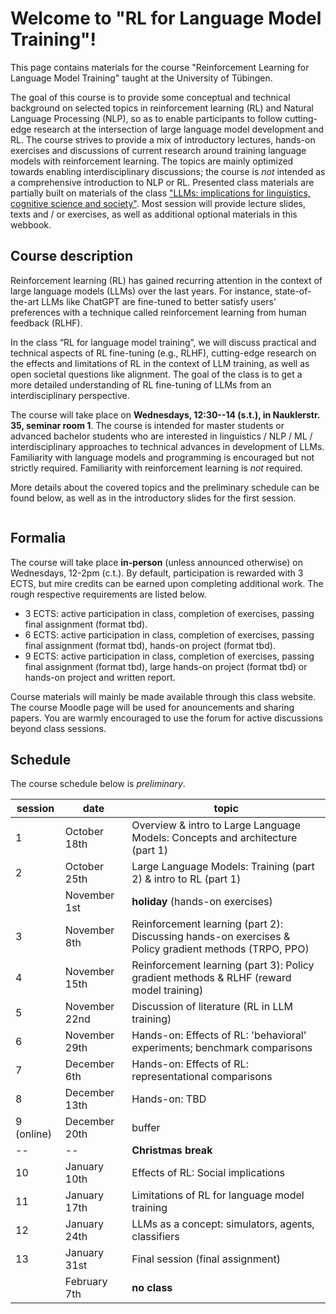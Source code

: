 # Welcome to "RL for Language Model Training"!

This page contains materials for the course "Reinforcement Learning for Language Model Training" taught at the University of Tübingen.

The goal of this course is to provide some conceptual and technical background on selected topics in reinforcement learning (RL) and Natural Language Processing (NLP), so as to enable participants to follow cutting-edge research at the intersection of large language model development and RL. The course strives to provide a mix of introductory lectures, hands-on exercises and discussions of current research around training language models with reinforcement learning. The topics are mainly optimized towards enabling interdisciplinary discussions; the course is *not* intended as a comprehensive introduction to NLP or RL. Presented class materials are partially built on materials of the class ["LLMs: implications for linguistics, cognitive science and society"](https://cogsciprag.github.io/LLM-implications/). Most session will provide lecture slides, texts and / or exercises, as well as additional optional materials in this webbook.

## Course description

Reinforcement learning (RL) has gained recurring attention in the context of large language models (LLMs) over the last years. For instance, state-of-the-art LLMs like ChatGPT are fine-tuned to better satisfy users’ preferences with a technique called reinforcement learning from human feedback (RLHF).

In the class “RL for language model training”, we will discuss practical and technical aspects of RL fine-tuning (e.g., RLHF), cutting-edge research on the effects and limitations of RL in the context of LLM training, as well as open societal questions like alignment. The goal of the class is to get a more detailed understanding of RL fine-tuning of LLMs from an interdisciplinary perspective. 

The course will take place on **Wednesdays, 12:30--14 (s.t.), in  Nauklerstr. 35, seminar room 1**. The course is intended for master students or advanced bachelor students who are interested in linguistics / NLP / ML / interdisciplinary approaches to technical advances in development of LLMs. Familiarity with language models and programming is encouraged but not strictly required. Familiarity with reinforcement learning is *not* required.

More details about the covered topics and the preliminary schedule can be found below, as well as in the introductory slides for the first session.

```{tableofcontents}
```

## Formalia

The course will take place **in-person** (unless announced otherwise) on Wednesdays, 12-2pm (c.t.). By default, participation is rewarded with 3 ECTS, but mire credits can be earned upon completing additional work. The rough respective requirements are listed below.

* 3 ECTS: active participation in class, completion of exercises, passing final assignment (format tbd).
* 6 ECTS: active participation in class, completion of exercises, passing final assignment (format tbd), hands-on project (format tbd).
* 9 ECTS: active participation in class, completion of exercises, passing final assignment (format tbd), large hands-on project (format tbd) or hands-on project and written report.

Course materials will mainly be made available through this class website. The course Moodle page will be used for anouncements and sharing papers. You are warmly encouraged to use the forum for active discussions beyond class sessions.

## Schedule

The course schedule below is *preliminary*.

| session    | date          | topic                                                                                                 |
|------------|---------------|-------------------------------------------------------------------------------------------------------|
| 1          | October 18th  | Overview & intro to Large Language Models: Concepts and architecture (part 1)                         |
| 2          | October 25th  | Large Language Models: Training (part 2) & intro to RL (part 1)                                       |
|            | November 1st  | **holiday** (hands-on exercises)                                                                      |
| 3          | November 8th  | Reinforcement learning (part 2): Discussing hands-on exercises & Policy gradient methods (TRPO, PPO)  |
| 4          | November 15th | Reinforcement learning (part 3): Policy gradient methods & RLHF (reward model training)               |
| 5          | November 22nd | Discussion of literature (RL in LLM training)                                     |
| 6          | November 29th | Hands-on: Effects of RL: 'behavioral' experiments; benchmark comparisons                              |
| 7          | December 6th  | Hands-on: Effects of RL: representational comparisons                                                 |
| 8          | December 13th | Hands-on: TBD                                                                                         |
| 9 (online) | December 20th | buffer                                                                                                |
| --         | --            | **Christmas break**                                                                                   |
| 10         | January 10th  | Effects of RL: Social implications                                                                    |
| 11         | January 17th  | Limitations of RL for language model training                                                         |
| 12         | January 24th  | LLMs as a concept: simulators, agents, classifiers                                                    |
| 13         | January 31st  | Final session (final assignment)                                                                                  |
|            | February 7th  | **no class**                                                                                          |